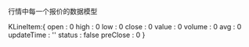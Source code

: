 行情中每一个报价的数据模型

KLineItem:{
  open : 0
  high : 0
  low : 0
  close : 0
  value : 0
  volume : 0
  avg : 0
  updateTime : ''
  status : false
  preClose : 0
}